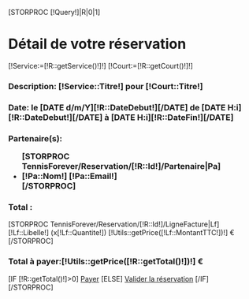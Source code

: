 [STORPROC [!Query!]|R|0|1]
<div class="row">
    <div class="col-md-12">
        <h1>Détail de votre réservation</h1>
        [!Service:=[!R::getService()!]!]
        [!Court:=[!R::getCourt()!]!]
        <h3><b>Description: </b>[!Service::Titre!] pour [!Court::Titre!]</h3>
        <h3><b>Date: </b>le [DATE d/m/Y][!R::DateDebut!][/DATE] de [DATE H:i][!R::DateDebut!][/DATE] à [DATE H:i][!R::DateFin!][/DATE]</h3>
        <h3><b>Partenaire(s):</b>
        <ul>
        [STORPROC TennisForever/Reservation/[!R::Id!]/Partenaire|Pa]
            <li>[!Pa::Nom!] <span class="label label-primary" >[!Pa::Email!]</span></li>
        [/STORPROC]
        </ul></h3>
        <h3><b>Total :</b></h3>
            [STORPROC TennisForever/Reservation/[!R::Id!]/LigneFacture|Lf]
            <div class="alert alert-info">[!Lf::Libelle!] (x[!Lf::Quantite!]) <span class="label label-primary pull-right" >[!Utils::getPrice([!Lf::MontantTTC!])!] €</span></div>
        [/STORPROC]
        </ul></h3>
        <h3><b>Total à payer:</b><span class="label label-success" >[!Utils::getPrice([!R::getTotal()!])!] €</span></h3>
        [IF [!R::getTotal()!]>0]
            <a href="" class="btn btn-success btn-large btn-block">Payer</a>
        [ELSE]
            <a href="" class="btn btn-success btn-large btn-block">Valider la réservation</a>
        [/IF]
    </div>
</div>
[/STORPROC]